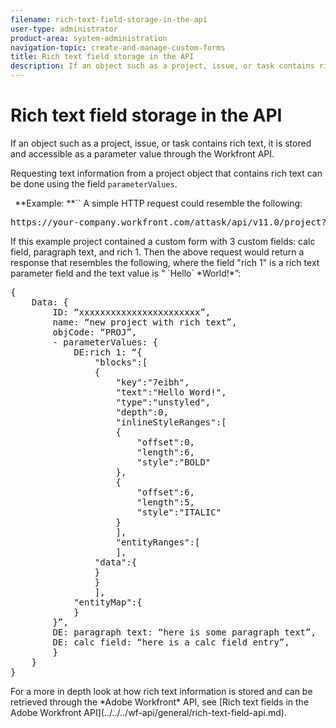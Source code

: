 ```yaml
---
filename: rich-text-field-storage-in-the-api
user-type: administrator
product-area: system-administration
navigation-topic: create-and-manage-custom-forms
title: Rich text field storage in the API
description: If an object such as a project, issue, or task contains rich text, it is stored and accessible as a parameter value through the Workfront API.
---
```


# Rich text field storage in the API

If an object such as a project, issue, or task contains rich text, it is stored and accessible as a parameter value through the Workfront API.

Requesting text information from a project object that contains rich text can be done using the field `parameterValues`.

` `**Example: **`` A simple HTTP request could resemble the following:
<pre>https://your-company.workfront.com/attask/api/v11.0/project?ID=your-project-ID&fields=parameterValues:*</pre>If this example project contained a custom form with 3 custom fields: calc field, paragraph text, and rich 1. Then the above request would return a response that resembles the following, where the field "rich 1" is a rich text parameter field and the text value is “ `Hello` *World!*”:
<pre>{
	Data: {
		ID: “xxxxxxxxxxxxxxxxxxxxxxx”,
		name: “new project with rich text”,
		objCode: “PROJ”,
		- parameterValues: {
			DE:rich 1: “{
				"blocks":[
				{
					"key":"7eibh",
					"text":"Hello Word!",
					"type":"unstyled",
					"depth":0,
					"inlineStyleRanges":[
					{
						"offset":0,
						"length":6,
						"style":"BOLD"
					},
					{
						"offset":6,
						"length":5,
						"style":"ITALIC"
					}
					],
					"entityRanges":[
					],
				"data":{
				}
				}
				],
			"entityMap":{
			}
		}”,
		DE: paragraph text: “here is some paragraph text”,
		DE: calc field: “here is a calc field entry”,
		}
	}
}</pre>For a more in depth look at how rich text information is stored and can be retrieved through the *Adobe Workfront* API, see [Rich text fields in the Adobe Workfront API](../../../wf-api/general/rich-text-field-api.md).
